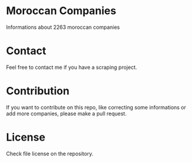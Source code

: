 # Moroccan Companies
Informations about 2263 moroccan companies

# Contact
Feel free to contact me if you have a scraping project.

# Contribution
If you want to contribute on this repo, like correcting some informations or add more companies, please make a pull request.

# License
Check file license on the repository.
